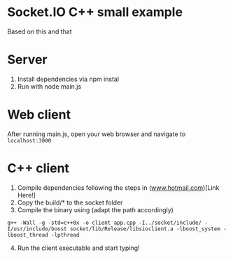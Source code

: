 # Socket.IO C++ small example

Based on this and that

# Server

1. Install dependencies via npm instal
2. Run with node main.js

# Web client

After running main.js, open your web browser and navigate to `localhost:3000`

# C++ client

1. Compile dependencies following the steps in (www.hotmail.com)[Link Here!]
2. Copy the build/* to the socket folder
3. Compile the binary using (adapt the path accordingly)

`g++ -Wall -g -std=c++0x -o client app.cpp -I../socket/include/ -I/usr/include/boost socket/lib/Release/libsioclient.a -lboost_system -lboost_thread -lpthread`

4. Run the client executable and start typing!
